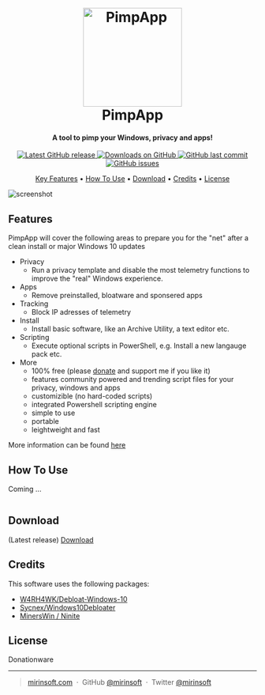 <h1 align="center">
  <br>
  <a href="http://www.mirinsoft.com"><img src="https://github.com/mirinsoft/pimpapp/blob/master/icon.ico" alt="PimpApp" width="200"></a>
  <br>
  PimpApp
  <br>
</h1>

<h4 align="center">A tool to pimp your Windows, privacy and apps!</h4>

<p align="center">
<a href="https://github.com/mirinsoft/pimpapp/releases/latest" target="_blank">
<img alt="Latest GitHub release" src="https://img.shields.io/github/release/mirinsoft/pimpapp.svg?style=flat-square" />
</a>
	
<a href="https://github.com/mirinsoft/pimpapp/releases" target="_blank">
<img alt="Downloads on GitHub" src="https://img.shields.io/github/downloads/mirinsoft/pimpapp/total.svg?style=flat-square" />
</a>

<a href="https://github.com/mirinsoft/pimpapp/commits/master">
<img src="https://img.shields.io/github/last-commit/mirinsoft/pimpapp.svg?style=flat-square&logo=github&logoColor=white"
alt="GitHub last commit">
<a href="https://github.com/mirinsoft/pimpapp/issues">
<img src="https://img.shields.io/github/issues-raw/mirinsoft/pimpapp.svg?style=flat-square&logo=github&logoColor=white"
alt="GitHub issues">   
  
</p>

<p align="center">
  <a href="#Features">Key Features</a> •
  <a href="#how-to-use">How To Use</a> •
  <a href="#download">Download</a> •
  <a href="#credits">Credits</a> •
  <a href="#license">License</a>
</p>

![screenshot](https://github.com/mirinsoft/pimpapp/blob/master/the-new-pimpapp.png)

## Features

PimpApp will cover the following areas to prepare you for the "net" after a clean install or major Windows 10 updates

* Privacy 
	- Run a privacy template and disable the most telemetry functions to improve the "real" Windows experience.
* Apps 
	- Remove preinstalled, bloatware and sponsered apps
* Tracking 
	- Block IP adresses of telemetry
* Install 
	- Install basic software, like an Archive Utility, a text editor etc.
* Scripting
	- Execute optional scripts in PowerShell, e.g. Install a new langauge pack etc.
* More
	- 100% free (please [donate](https://www.paypal.com/cgi-bin/webscr?cmd=_donations&business=donate@mirinsoft.com&lc=US&item_name=%20Mirinsoft&no_note=0&cn=&currency_code=USD&bn=PP-DonationsBF:btn_donateCC_LG.gif:NonHosted) and support me if you like it)
	- features community powered and trending script files for your privacy, windows and apps
	- customizible (no hard-coded scripts)
	- integrated Powershell scripting engine
	- simple to use
	- portable
	- leightweight and fast

More information can be found [here](http://www.mirinsoft.com/ms-apps/pimpapp) 

## How To Use

Coming ...

```bash

```


## Download

(Latest release) [Download](https://github.com/mirinsoft/pimpapp/releases) 

## Credits

This software uses the following packages:

- [W4RH4WK/Debloat-Windows-10](https://github.com/W4RH4WK/Debloat-Windows-10/)
- [Sycnex/Windows10Debloater](https://github.com/Sycnex/Windows10Debloater)
- [MinersWin / Ninite](https://github.com/MinersWin/Ninite)

## License

Donationware

---

> [mirinsoft.com](https://www.mirinsoft.com) &nbsp;&middot;&nbsp;
> GitHub [@mirinsoft](https://github.com/mirinsoft) &nbsp;&middot;&nbsp;
> Twitter [@mirinsoft](https://twitter.com/mirinsoft)


